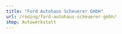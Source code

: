 ```yaml
---
title: "Ford Autohaus Scheuerer GmbH"
url: /roding/ford-autohaus-scheuerer-gmbh/
shop: Autowerkstatt
---
```

